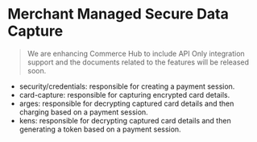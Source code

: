# Merchant Managed Secure Data Capture

<!-- theme: danger -->
> We are enhancing Commerce Hub to include API Only integration support and the documents related to the features will be released soon.

- security/credentials: responsible for creating a payment session.
- card-capture: responsible for capturing encrypted card details.
- arges: responsible for decrypting captured card details and then charging based on a payment session.
- kens: responsible for decrypting captured card details and then generating a token based on a payment session.
